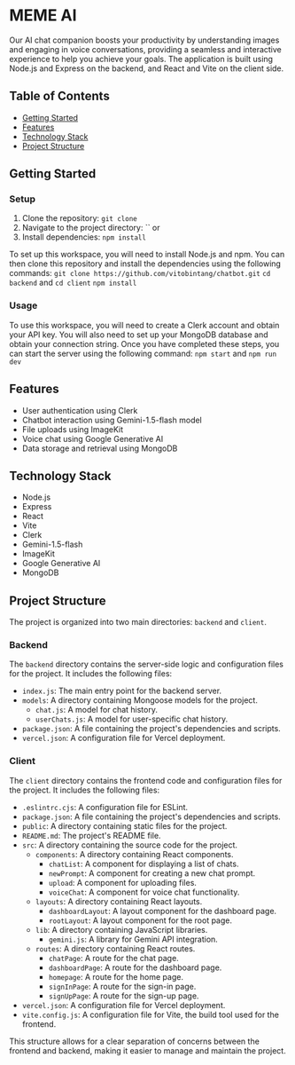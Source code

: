 # MEME AI

Our AI chat companion boosts your productivity by understanding images and engaging in voice conversations, providing a seamless and interactive experience to help you achieve your goals. The application is built using Node.js and Express on the backend, and React and Vite on the client side.

## Table of Contents

- [Getting Started](#getting-started)
- [Features](#features)
- [Technology Stack](#technology-stack)
- [Project Structure](#project-structure)

## Getting Started

### Setup

1. Clone the repository: `git clone `
2. Navigate to the project directory: `` or 
3. Install dependencies: `npm install`

To set up this workspace, you will need to install Node.js and npm. You can then clone this repository and install the dependencies using the following commands:
`git clone https://github.com/vitobintang/chatbot.git`
`cd backend` and `cd client`
`npm install`

### Usage
To use this workspace, you will need to create a Clerk account and obtain your API key. You will also need to set up your MongoDB database and obtain your connection string. Once you have completed these steps, you can start the server using the following command:
`npm start` and `npm run dev`

## Features

- User authentication using Clerk
- Chatbot interaction using Gemini-1.5-flash model
- File uploads using ImageKit
- Voice chat using Google Generative AI
- Data storage and retrieval using MongoDB

## Technology Stack
- Node.js
- Express
- React
- Vite
- Clerk
- Gemini-1.5-flash
- ImageKit
- Google Generative AI
- MongoDB

## Project Structure

The project is organized into two main directories: `backend` and `client`.

### Backend

The `backend` directory contains the server-side logic and configuration files for the project. It includes the following files:

- `index.js`: The main entry point for the backend server.
- `models`: A directory containing Mongoose models for the project.
  - `chat.js`: A model for chat history.
  - `userChats.js`: A model for user-specific chat history.
- `package.json`: A file containing the project's dependencies and scripts.
- `vercel.json`: A configuration file for Vercel deployment.

### Client

The `client` directory contains the frontend code and configuration files for the project. It includes the following files:

- `.eslintrc.cjs`: A configuration file for ESLint.
- `package.json`: A file containing the project's dependencies and scripts.
- `public`: A directory containing static files for the project.
- `README.md`: The project's README file.
- `src`: A directory containing the source code for the project.
  - `components`: A directory containing React components.
    - `chatList`: A component for displaying a list of chats.
    - `newPrompt`: A component for creating a new chat prompt.
    - `upload`: A component for uploading files.
    - `voiceChat`: A component for voice chat functionality.
  - `layouts`: A directory containing React layouts.
    - `dashboardLayout`: A layout component for the dashboard page.
    - `rootLayout`: A layout component for the root page.
  - `lib`: A directory containing JavaScript libraries.
    - `gemini.js`: A library for Gemini API integration.
  - `routes`: A directory containing React routes.
    - `chatPage`: A route for the chat page.
    - `dashboardPage`: A route for the dashboard page.
    - `homepage`: A route for the home page.
    - `signInPage`: A route for the sign-in page.
    - `signUpPage`: A route for the sign-up page.
- `vercel.json`: A configuration file for Vercel deployment.
- `vite.config.js`: A configuration file for Vite, the build tool used for the frontend.

This structure allows for a clear separation of concerns between the frontend and backend, making it easier to manage and maintain the project.
